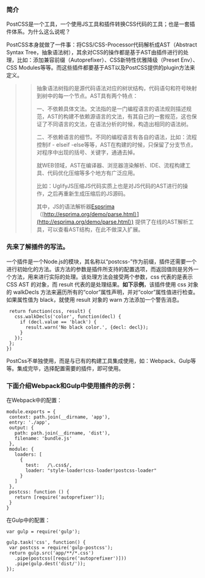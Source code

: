 ### 简介

PostCSS是一个工具，一个使用JS工具和插件转换CSS代码的工具；也是一套插件体系。为什么这么说呢？

PostCSS本身就做了一件事：将CSS/CSS-Processor代码解析成AST（Abstract Syntax Tree，抽象语法树），其余对CSS的操作都是基于AST由插件进行的处理，比如：添加兼容前缀（Autoprefixer）、CSS新特性优雅降级（Preset Env）、CSS Modules等等。而这些插件都要基于AST以及PostCSS提供的plugin方法来定义。

> > 抽象语法树指的是源代码语法对应的树状结构，代码语句和符号映射到树中的每一个节点。AST具有两个特点：
> >
> > 一、不依赖具体文法。文法指的是一门编程语言的语法规则描述规范，AST的构建不依赖源语言的文法，有其自己的一套规范，这也保证了不同语言的文法，在语法分析的时候，构造出相同的语法树。
> >
> > 二、不依赖语言的细节。不同的编程语言有各自的语法，比如：流程控制if - elseif -else等等，AST在构建的时候，只保留了分支节点，对程序中出现的括号、关键字，通通去掉。
> >
> > 就WEB领域，AST在编译器、浏览器渲染解析、IDE、流程构建工具、代码优化压缩等多个地方有广泛应用。
> >
> > 比如：UglifyJS压缩JS代码实质上也是对JS代码的AST进行的操作，之后再重新生成压缩后的JS源码。
> >
> > 其中，JS的语法解析器[Espsrima](http://esprima.org/)（[http://esprima.org/demo/parse.html）](http://esprima.org/demo/parse.html）) 提供了在线的AST解析工具，可以查看AST结构，在此不做深入扩展。

### 先来了解插件的写法。

一个插件是一个Node.js的模块，其名称以“postcss-”作为前缀，插件还需要一个进行初始化的方法。该方法的参数是插件所支持的配置选项，而返回值则是另外一个方法，用来进行实际的处理。该处理方法会接受两个参数，css 代表的是表示 CSS AST 的对象，而 result 代表的是处理结果。**如下示例**，该插件使用 css 对象的 walkDecls 方法来遍历所有的“color”属性声明，并对“color”属性值进行检查。如果属性值为 black，就使用 result 对象的 warn 方法添加一个警告消息。

```
 return function(css, result) {
   css.walkDecls('color', function(decl) {
     if (decl.value == 'black') {
       result.warn('No black color.', {decl: decl});
     }
   });
 };
})
```

PostCss不单独使用，而是与已有的构建工具集成使用，如：Webpack、Gulp等等。集成完毕，选择配置需要的插件，即可使用。

### 下面介绍Webpack和Gulp中使用插件的示例：

在Webpack中的配置：

```
module.exports = {
 context: path.join(__dirname, 'app'),
 entry: './app',
 output: {
   path: path.join(__dirname, 'dist'),
   filename: 'bundle.js'
 },
 module: {
   loaders: [
     {
       test:   /\.css$/,
       loader: "style-loader!css-loader!postcss-loader"
     }
   ]
 },
 postcss: function () {
   return [require('autoprefixer')];
 }
}
```

在Gulp中的配置：

```
var gulp = require('gulp');

gulp.task('css', function() {
 var postcss = require('gulp-postcss');
 return gulp.src('app/**/*.css')
   .pipe(postcss([require('autoprefixer')]))
   .pipe(gulp.dest('dist/'));
});
```



